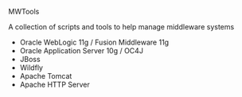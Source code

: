 MWTools

A collection of scripts and tools to help manage middleware systems

 - Oracle WebLogic 11g / Fusion Middleware 11g
 - Oracle Application Server 10g / OC4J
 - JBoss
 - Wildfly
 - Apache Tomcat
 - Apache HTTP Server
